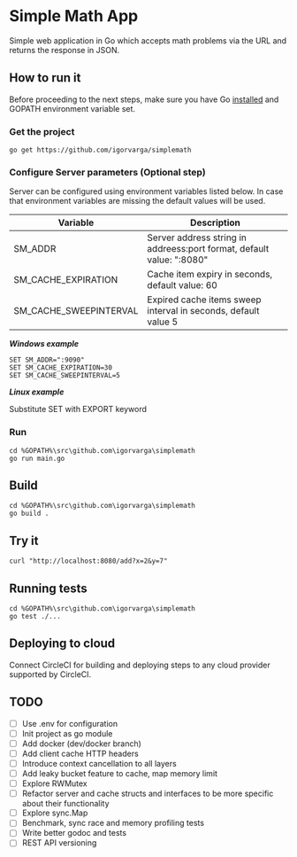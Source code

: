 [![<igorvarga>](https://circleci.com/gh/igorvarga/simplemath.svg?style=svg)](https://circleci.com/gh/igorvarga/simplemath)

# Simple Math App
Simple web application in Go which accepts math problems via the URL and returns the response in JSON.

## How to run it
Before proceeding to the next steps, make sure you have Go [installed](https://golang.org/doc/install) and GOPATH 
environment variable set.

### Get the project
```shell script
go get https://github.com/igorvarga/simplemath
```

### Configure Server parameters (Optional step)
Server can be configured using environment variables listed below. In case that environment variables are missing the 
default values will be used.

Variable | Description
------------ | -------------
SM_ADDR | Server address string in addreess:port format, default value: ":8080"
SM_CACHE_EXPIRATION | Cache item expiry in seconds, default value: 60
SM_CACHE_SWEEPINTERVAL | Expired cache items sweep interval in seconds, default value 5

***Windows example***
```batch
SET SM_ADDR=":9090"
SET SM_CACHE_EXPIRATION=30
SET SM_CACHE_SWEEPINTERVAL=5
```

***Linux example***

Substitute SET with EXPORT keyword

### Run
```batch
cd %GOPATH%\src\github.com\igorvarga\simplemath
go run main.go
```

## Build
```batch
cd %GOPATH%\src\github.com\igorvarga\simplemath
go build .
```

## Try it
```shell-script
curl "http://localhost:8080/add?x=2&y=7"
```

## Running tests
```batch
cd %GOPATH%\src\github.com\igorvarga\simplemath
go test ./...
```

## Deploying to cloud
Connect CircleCI for building and deploying steps to any cloud provider supported by CircleCI.

## TODO
- [ ] Use .env for configuration
- [ ] Init project as go module
- [ ] Add docker (dev/docker branch) 
- [ ] Add client cache HTTP headers
- [ ] Introduce context cancellation to all layers
- [ ] Add leaky bucket feature to cache, map memory limit
- [ ] Explore RWMutex
- [ ] Refactor server and cache structs and interfaces to be more specific about their functionality
- [ ] Explore sync.Map
- [ ] Benchmark, sync race and memory profiling tests
- [ ] Write better godoc and tests
- [ ] REST API versioning